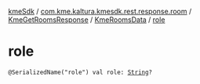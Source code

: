 [kmeSdk](../../../index.md) / [com.kme.kaltura.kmesdk.rest.response.room](../../index.md) / [KmeGetRoomsResponse](../index.md) / [KmeRoomsData](index.md) / [role](./role.md)

# role

`@SerializedName("role") val role: `[`String`](https://kotlinlang.org/api/latest/jvm/stdlib/kotlin/-string/index.html)`?`
